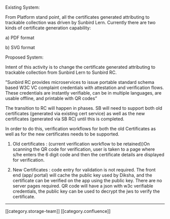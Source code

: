 Existing System:

From Platform stand point, all the certificates generated attributing to trackable collection was driven by Sunbird Lern. Currently there are two kinds of certificate generation capability:

a) PDF format

b) SVG format



Proposed System:

Intent of this activity is to change the certificate generated attributing to trackable collection from Sunbird Lern to Sunbird RC. 



”Sunbird RC provides microservices to issue portable standard schema based W3C VC complaint credentials with attestation and verification flows. These credentials are instantly verifiable, can be in multiple languages, are usable offline, and printable with QR codes”



The transition to RC will happen in phases. SB will need to support both old certificates (generated via existing cert service) as well as the new certificates (generated via SB RC) until this is completed.

In order to do this, verification workflows for both the old Certificates as well as for the new certificates needs to be supported.


1. Old certificates : (current verification workflow to be retained))On scanning the QR code for verification, user is taken to a page where s/he enters the 6 digit code and then the certificate details are displayed for verification.


1. New Certificates : code entry for validation is not required. The front end (app/ portal) will cache the public key used by Diksha, and the certificate can be verified on the app using the public key. There are no server pages required. QR code will have a json with w3c verifiable credentials, the public key can be used to decrypt the jws to verify the certificate.







*****

[[category.storage-team]] 
[[category.confluence]] 
